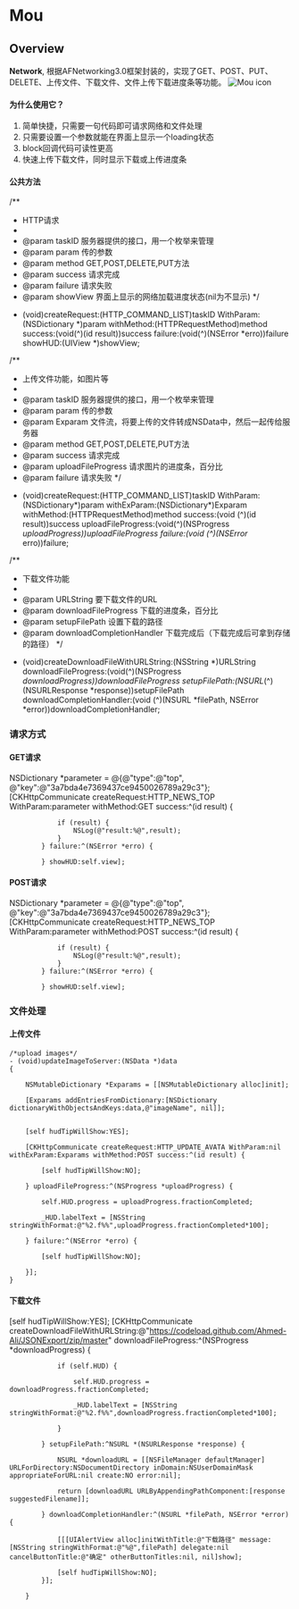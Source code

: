 # Mou



## Overview

**Network**, 根据AFNetworking3.0框架封装的，实现了GET、POST、PUT、DELETE、上传文件、下载文件、文件上传下载进度条等功能。
![Mou icon](http://ww1.sinaimg.cn/mw690/63f96e20gw1f53wqayn2gg208u0g9nij.gif)

#### 为什么使用它？
1. 简单快捷，只需要一句代码即可请求网络和文件处理
2. 只需要设置一个参数就能在界面上显示一个loading状态
3. block回调代码可读性更高
4. 快速上传下载文件，同时显示下载或上传进度条

#### 公共方法
/**
 *  HTTP请求
 *
 *  @param taskID   服务器提供的接口，用一个枚举来管理
 *  @param param    传的参数
 *  @param method   GET,POST,DELETE,PUT方法
 *  @param success  请求完成
 *  @param failure  请求失败
 *  @param showView 界面上显示的网络加载进度状态(nil为不显示)
 */
 
+ (void)createRequest:(HTTP_COMMAND_LIST)taskID
            WithParam:(NSDictionary *)param
           withMethod:(HTTPRequestMethod)method
              success:(void(^)(id result))success
              failure:(void(^)(NSError *erro))failure
              showHUD:(UIView *)showView;


/**
 *  上传文件功能，如图片等
 *
 *  @param taskID             服务器提供的接口，用一个枚举来管理
 *  @param param              传的参数
 *  @param Exparam            文件流，将要上传的文件转成NSData中，然后一起传给服务器
 *  @param method             GET,POST,DELETE,PUT方法
 *  @param success            请求完成
 *  @param uploadFileProgress 请求图片的进度条，百分比
 *  @param failure            请求失败
 */ 
+ (void)createRequest:(HTTP_COMMAND_LIST)taskID
            WithParam:(NSDictionary*)param
          withExParam:(NSDictionary*)Exparam
           withMethod:(HTTPRequestMethod)method
              success:(void (^)(id result))success
              uploadFileProgress:(void(^)(NSProgress *uploadProgress))uploadFileProgress
              failure:(void (^)(NSError* erro))failure;

/**
 *  下载文件功能
 *
 *  @param URLString                 要下载文件的URL
 *  @param downloadFileProgress      下载的进度条，百分比
 *  @param setupFilePath             设置下载的路径
 *  @param downloadCompletionHandler 下载完成后（下载完成后可拿到存储的路径）
 */
+ (void)createDownloadFileWithURLString:(NSString *)URLString
             downloadFileProgress:(void(^)(NSProgress *downloadProgress))downloadFileProgress
                    setupFilePath:(NSURL*(^)(NSURLResponse *response))setupFilePath
        downloadCompletionHandler:(void (^)(NSURL *filePath, NSError *error))downloadCompletionHandler;

### 请求方式
#### GET请求
NSDictionary *parameter = @{@"type":@"top",
                                        @"key":@"3a7bda4e7369437ce9450026789a29c3"};
            [CKHttpCommunicate createRequest:HTTP_NEWS_TOP WithParam:parameter withMethod:GET success:^(id result) {
                
                if (result) {
                    NSLog(@"result:%@",result);
                }
            } failure:^(NSError *erro) {
                
            } showHUD:self.view];

#### POST请求
NSDictionary *parameter = @{@"type":@"top",
                                        @"key":@"3a7bda4e7369437ce9450026789a29c3"};
            [CKHttpCommunicate createRequest:HTTP_NEWS_TOP WithParam:parameter withMethod:POST success:^(id result) {
                
                if (result) {
                    NSLog(@"result:%@",result);
                }
            } failure:^(NSError *erro) {
                
            } showHUD:self.view];
### 文件处理
#### 上传文件
```objc
/*upload images*/
- (void)updateImageToServer:(NSData *)data
{
    
    NSMutableDictionary *Exparams = [[NSMutableDictionary alloc]init];
    
    [Exparams addEntriesFromDictionary:[NSDictionary dictionaryWithObjectsAndKeys:data,@"imageName", nil]];
    
    
    [self hudTipWillShow:YES];
    
    [CKHttpCommunicate createRequest:HTTP_UPDATE_AVATA WithParam:nil withExParam:Exparams withMethod:POST success:^(id result) {
        
        [self hudTipWillShow:NO];
        
    } uploadFileProgress:^(NSProgress *uploadProgress) {
        
        self.HUD.progress = uploadProgress.fractionCompleted;
        
        _HUD.labelText = [NSString stringWithFormat:@"%2.f%%",uploadProgress.fractionCompleted*100];
        
    } failure:^(NSError *erro) {
        
        [self hudTipWillShow:NO];
        
    }];
}
```
#### 下载文件
[self hudTipWillShow:YES];
            [CKHttpCommunicate createDownloadFileWithURLString:@"https://codeload.github.com/Ahmed-Ali/JSONExport/zip/master" downloadFileProgress:^(NSProgress *downloadProgress) {
                
                if (self.HUD) {
                    
                    self.HUD.progress = downloadProgress.fractionCompleted;
                    
                    _HUD.labelText = [NSString stringWithFormat:@"%2.f%%",downloadProgress.fractionCompleted*100];
                    
                }
                
            } setupFilePath:^NSURL *(NSURLResponse *response) {
                
                NSURL *downloadURL = [[NSFileManager defaultManager] URLForDirectory:NSDocumentDirectory inDomain:NSUserDomainMask appropriateForURL:nil create:NO error:nil];
                
                return [downloadURL URLByAppendingPathComponent:[response suggestedFilename]];
                
            } downloadCompletionHandler:^(NSURL *filePath, NSError *error) {
                
                [[[UIAlertView alloc]initWithTitle:@"下载路径" message: [NSString stringWithFormat:@"%@",filePath] delegate:nil cancelButtonTitle:@"确定" otherButtonTitles:nil, nil]show];
                
                [self hudTipWillShow:NO];
            }];
            
        }



